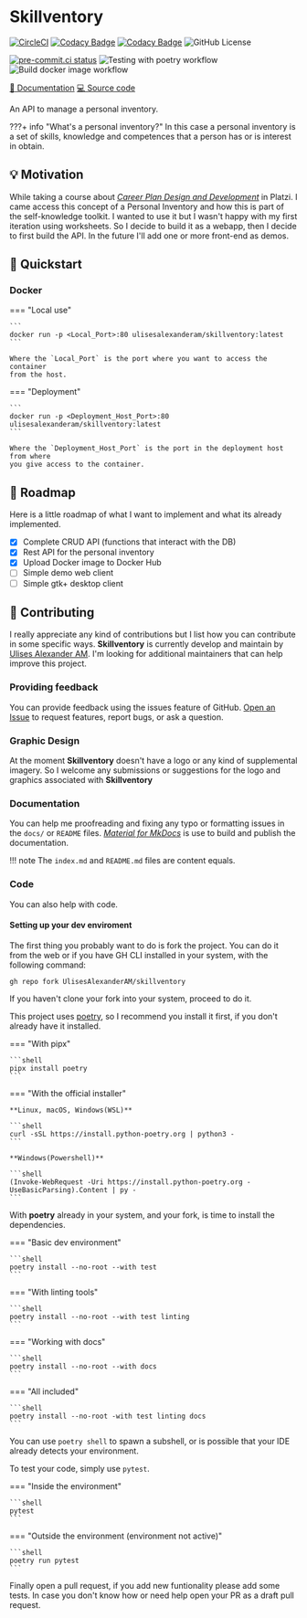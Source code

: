 # Skillventory

[![CircleCI](https://dl.circleci.com/status-badge/img/gh/UlisesAlexanderAM/skillventory/tree/main.svg?style=svg)](https://dl.circleci.com/status-badge/redirect/gh/UlisesAlexanderAM/skillventory/tree/main)
[![Codacy Badge](https://app.codacy.com/project/badge/Grade/3da0d7410cef405ea37f2c1aae0bd803)](https://app.codacy.com/gh/UlisesAlexanderAM/skillventory/dashboard?utm_source=gh&utm_medium=referral&utm_content=&utm_campaign=Badge_grade)
[![Codacy Badge](https://app.codacy.com/project/badge/Coverage/3da0d7410cef405ea37f2c1aae0bd803)](https://app.codacy.com/gh/UlisesAlexanderAM/skillventory/dashboard?utm_source=gh&utm_medium=referral&utm_content=&utm_campaign=Badge_coverage)
![GitHub License](https://img.shields.io/github/license/UlisesAlexanderAM/skillventory)

[![pre-commit.ci status](https://results.pre-commit.ci/badge/github/UlisesAlexanderAM/skillventory/main.svg)](https://results.pre-commit.ci/latest/github/UlisesAlexanderAM/skillventory/main)
![Testing with poetry workflow](https://github.com/UlisesAlexanderAM/skillventory/actions/workflows/testing.yml/badge.svg)
![Build docker image workflow](https://github.com/UlisesAlexanderAM/skillventory/actions/workflows/build-docker-image.yml/badge.svg)


[📘 Documentation](https://ulisesalexanderam.github.io/skillventory)
[💻 Source code](https://github.com/UlisesAlexanderAM/skillventory)

An API to manage a personal inventory.

???+ info "What's a personal inventory?"
     In this case a personal inventory is a set of skills,
     knowledge and competences that a person has or is
     interest in obtain.

## 💡 Motivation

While taking a course about [*Career Plan Design and Development*](https://platzi.com/cursos/plan-carrera/) in Platzi.
I came access this concept of a Personal Inventory and how this is part of
the self-knowledge toolkit. I wanted to use it but I wasn't happy with
my first iteration using worksheets. So I decide to build it as a webapp,
then I decide to first build the API. In the future I'll add one or more
front-end as demos.

## 🚀 Quickstart

### Docker

=== "Local use"

    ```
    docker run -p <Local_Port>:80 ulisesalexanderam/skillventory:latest
    ```

    Where the `Local_Port` is the port where you want to access the container
    from the host.

=== "Deployment"

    ```
    docker run -p <Deployment_Host_Port>:80 ulisesalexanderam/skillventory:latest
    ```

    Where the `Deployment_Host_Port` is the port in the deployment host from where
    you give access to the container.


## 🎯 Roadmap

Here is a little roadmap of what I want to implement and what its already implemented.

- [x] Complete CRUD API (functions that interact with the DB)
- [x] Rest API for the personal inventory
- [x] Upload Docker image to Docker Hub
- [ ] Simple demo web client
- [ ] Simple gtk+ desktop client

## 🙌 Contributing

I really appreciate any kind of contributions but I list how you can contribute
in some specific ways. **Skillventory** is currently develop and maintain by
[Ulises Alexander AM](https://github.com/UlisesAlexanderAM). I'm looking for
additional maintainers that can help improve this project.

### Providing feedback

You can provide feedback using the issues feature of GitHub.
[Open an Issue](https://github.com/UlisesAlexanderAM/skillventory/issues/new)
to request features, report bugs, or ask a question.

### Graphic Design

At the moment **Skillventory** doesn't have a logo or any kind of supplemental
imagery. So I welcome any submissions or suggestions for the logo and graphics
associated with **Skillventory**

### Documentation

You can help me proofreading and fixing any typo or formatting issues in the `docs/`
or `README` files. [*Material for MkDocs*](https://squidfunk.github.io/mkdocs-material/)
is use to build and publish the documentation.

!!! note
    The `index.md` and `README.md` files are content equals.

### Code

You can also help with code.

#### Setting up your dev enviroment

The first thing you probably want to do is fork the project. You can do it
from the web or if you have GH CLI installed in your system, with the following
command:

```shell
gh repo fork UlisesAlexanderAM/skillventory
```

If you haven't clone your fork into your system, proceed to do it.

This project uses [poetry](https://python-poetry.org/),
so I recommend you install it first, if you don't already have it installed.

=== "With pipx"

    ```shell
    pipx install poetry
    ```

=== "With the official installer"

    **Linux, macOS, Windows(WSL)**

    ```shell
    curl -sSL https://install.python-poetry.org | python3 -
    ```

    **Windows(Powershell)**

    ```shell
    (Invoke-WebRequest -Uri https://install.python-poetry.org -UseBasicParsing).Content | py -
    ```

With **poetry** already in your system, and your fork, is time to install the dependencies.

=== "Basic dev environment"

    ```shell
    poetry install --no-root --with test
    ```

=== "With linting tools"

    ```shell
    poetry install --no-root --with test linting
    ```

=== "Working with docs"

    ```shell
    poetry install --no-root --with docs
    ```

=== "All included"

    ```shell
    poetry install --no-root -with test linting docs
    ```

You can use `poetry shell` to spawn a subshell,
or is possible that your IDE already detects your environment.

To test your code, simply use `pytest`.

=== "Inside the environment"

    ```shell
    pytest
    ```

=== "Outside the environment (environment not active)"

    ```shell
    poetry run pytest
    ```

Finally open a pull request, if you add new funtionality please add
some tests. In case you don't know how or need help open your PR as
a draft pull request.
